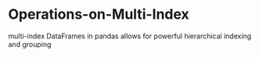 # Operations-on-Multi-Index
multi-index DataFrames in pandas allows for powerful hierarchical indexing and grouping
